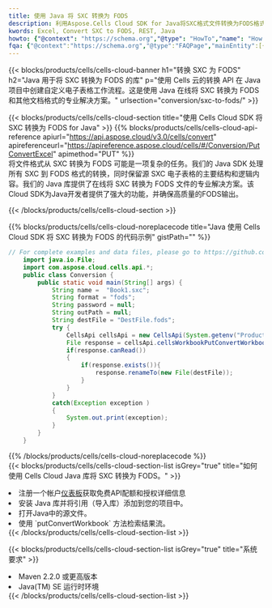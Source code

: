 ```yaml
---
title: 使用 Java 将 SXC 转换为 FODS
description: 利用Aspose.Cells Cloud SDK for Java将SXC格式文件转换为FODS格式文件。
kwords: Excel, Convert SXC to FODS, REST, Java
howto: {"@context": "https://schema.org","@type": "HowTo","name": "How to convert SXC to FODS using the Cells Cloud Java library.","description": "How to convert SXC to FODS using the Cells Cloud Java library.","image": {"@type": "ImageObject"},"url": "/java/conversion/sxc-to-fods/","step": [{ "@type": "HowToStep","name": "How to convert SXC to FODS using the Cells Cloud Java library. step 1", "image": {"@type": "ImageObject",},"url": "/java/conversion/sxc-to-fods/","text": "Register an account at <a href='https://dashboard.aspose.cloud/'>Dashboard</a> to get free API quota & authorization details",},{ "@type": "HowToStep","name": "How to convert SXC to FODS using the Cells Cloud Java library. step 1", "image": {"@type": "ImageObject",},"url": "/java/conversion/sxc-to-fods/","text": "Install Java library and add the reference (import the library) to your project.",},{ "@type": "HowToStep","name": "How to convert SXC to FODS using the Cells Cloud Java library. step 1", "image": {"@type": "ImageObject",},"url": "/java/conversion/sxc-to-fods/","text": "Open the source file in Java.",},{ "@type": "HowToStep","name": "How to convert SXC to FODS using the Cells Cloud Java library. step 1", "image": {"@type": "ImageObject",},"url": "/java/conversion/sxc-to-fods/","text": "Use the `putConvertWorkbook` method to retrieve the resulting stream.",}, ],"supply": {"@type": "HowToSupply","name": "document"},"tool": [{"@type": "HowToTool","name": "IntelliJ IDEA, Visual Studio Code, Eclipse"},{"@type": "HowToTool","name": "Aspose Cells"}],"totalTime": "PT6M"}
fqa: {"@context":"https://schema.org","@type":"FAQPage","mainEntity":[{"@type":"Question","name":"Why convert file formats in C# using REST API?","acceptedAnswer":{"@type":"Answer","text":"Documents are encoded in many ways, and some files may be incompatible with the software you use. To open and read such files, just convert them to appropriate file formats.<br/><ol><li>Install .NET SDK and add the reference (import the library) to your project.</li><li>Open the source file in C# using REST API.</li><li>Call the PutConvertWorkbookRequest() method, passing an output filename with required extension.</li><li>Get the result of conversion as a separate file.</li></ol>"}},{"@type":"Question","name":"What file formats can I convert with your C# library?","acceptedAnswer":{"@type":"Answer","text":"We support a variety of file formats for conversion using .NET library, including XLSX, Excel, xls , PDF, CSV, HTML, Markdown, XML, PNG, JPG, TIFF, Json, TXT and many more."}},{"@type":"Question","name":"What is the maximum allowed file size for conversion using this .NET library?","acceptedAnswer":{"@type":"Answer","text":"There are no file size limits for format conversions using .NET library."}}]}
---
```

{{< blocks/products/cells/cells-cloud-banner h1="转换 SXC 为 FODS" h2="Java 用于将 SXC 转换为 FODS 的库" p="使用 Cells 云的转换 API 在 Java 项目中创建自定义电子表格工作流程。这是使用 Java 在线将 SXC 转换为 FODS 和其他文档格式的专业解决方案。" urlsection="conversion/sxc-to-fods/" >}}

{{< blocks/products/cells/cells-cloud-section title="使用 Cells Cloud SDK 将 SXC 转换为 FODS for Java" >}}
{{% blocks/products/cells/cells-cloud-api-reference apiurl="https://api.aspose.cloud/v3.0/cells/convert" apireferenceurl="https://apireference.aspose.cloud/cells/#/Conversion/PutConvertExcel" apimethod="PUT" %}}
<br/>
将文件格式从 SXC 转换为 FODS 可能是一项复杂的任务。我们的 Java SDK 处理所有 SXC 到 FODS 格式的转换，同时保留源 SXC 电子表格的主要结构和逻辑内容。我们的 Java 库提供了在线将 SXC 转换为 FODS 文件的专业解决方案。该Cloud SDK为Java开发者提供了强大的功能，并确保高质量的FODS输出。

{{< /blocks/products/cells/cells-cloud-section >}}

{{% blocks/products/cells/cells-cloud-noreplacecode title="Java 使用 Cells Cloud SDK 将 SXC 转换为 FODS 的代码示例" gistPath="" %}}
 
```java
// For complete examples and data files, please go to https://github.com/aspose-cells-cloud/aspose-cells-cloud-java/
    import java.io.File;
    import com.aspose.cloud.cells.api.*;
    public class Conversion {
        public static void main(String[] args) {
            String name =  "Book1.sxc";
            String format = "fods";
            String password = null;
            String outPath = null;
            String destFile = "DestFile.fods";
            try {
                CellsApi cellsApi = new CellsApi(System.getenv("ProductClientId"), System.getenv("ProductClientSecret"));
                File response = cellsApi.cellsWorkbookPutConvertWorkbook(new File(name), format, password, outPath, null,null);            
                if(response.canRead())
                {
                    if(response.exists()){
                        response.renameTo(new File(destFile));
                    }                
                }
            }
            catch(Exception exception )
            {
                System.out.print(exception);
            }
        }
    }
```
 
{{% /blocks/products/cells/cells-cloud-noreplacecode %}}
<br/>
{{< blocks/products/cells/cells-cloud-section-list isGrey="true" title="如何使用 Cells Cloud Java 库将 SXC 转换为 FODS。" >}}
<li>注册一个帐户<a href="https://dashboard.aspose.cloud/">仪表板</a>获取免费API配额和授权详细信息</li>
<li>安装 Java 库并将引用（导入库）添加到您的项目中。</li>
<li>打开Java中的源文件。</li>
<li>使用 `putConvertWorkbook` 方法检索结果流。</li>
{{< /blocks/products/cells/cells-cloud-section-list >}}

{{< blocks/products/cells/cells-cloud-section-list isGrey="true" title="系统要求" >}}
<li>Maven 2.2.0 或更高版本</li>
<li>Java(TM) SE 运行时环境</li>
{{< /blocks/products/cells/cells-cloud-section-list >}}
